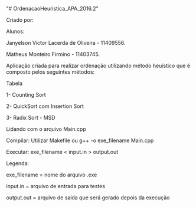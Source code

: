 "# OrdenacaoHeuristica_APA_2016.2"  

Criado por:

Alunos: 

Janyelson Victor Lacerda de Oliveira - 11409556.

Matheus Monteiro Firmino - 11403745.



Aplicação criada para realizar ordenação utilizando método heuístico que é composto pelos seguintes métodos:

Tabela

1- Counting Sort

2- QuickSort com Insertion Sort

3- Radix Sort - MSD


Lidando com o arquivo Main.cpp

Compilar: Utilizar Makefile ou g++ -o exe_filename Main.cpp

Executar: exe_filename < input.in > output.out

Legenda:

exe_filename = nome do arquivo .exe

input.in = arquivo de entrada para testes 

output.out = arquivo de saída que será gerado depois da execução
